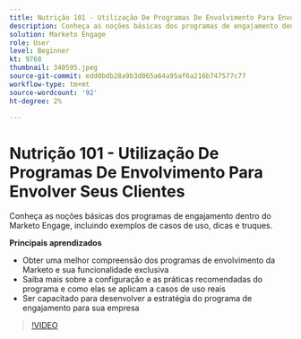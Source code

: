 ```yaml
---
title: Nutrição 101 - Utilização De Programas De Envolvimento Para Envolver Seus Clientes
description: Conheça as noções básicas dos programas de engajamento dentro do Marketo Engage, incluindo exemplos de casos de uso, dicas e truques.
solution: Marketo Engage
role: User
level: Beginner
kt: 9768
thumbnail: 340595.jpeg
source-git-commit: edd0bdb28a9b3d065a64a95af6a216b747577c77
workflow-type: tm+mt
source-wordcount: '92'
ht-degree: 2%

---
```


# Nutrição 101 - Utilização De Programas De Envolvimento Para Envolver Seus Clientes

Conheça as noções básicas dos programas de engajamento dentro do Marketo Engage, incluindo exemplos de casos de uso, dicas e truques.

**Principais aprendizados**

* Obter uma melhor compreensão dos programas de envolvimento da Marketo e sua funcionalidade exclusiva
* Saiba mais sobre a configuração e as práticas recomendadas do programa e como elas se aplicam a casos de uso reais
* Ser capacitado para desenvolver a estratégia do programa de engajamento para sua empresa

>[!VIDEO](https://video.tv.adobe.com/v/340595/?quality=12&learn=on)
